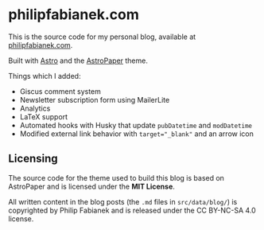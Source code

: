 # philipfabianek.com

This is the source code for my personal blog, available at [philipfabianek.com](https://philipfabianek.com).

Built with [Astro](https://astro.build/) and the [AstroPaper](https://github.com/satnaing/astro-paper) theme.

Things which I added:

- Giscus comment system
- Newsletter subscription form using MailerLite
- Analytics
- LaTeX support
- Automated hooks with Husky that update `pubDatetime` and `modDatetime`
- Modified external link behavior with `target="_blank"` and an arrow icon

## Licensing

The source code for the theme used to build this blog is based on AstroPaper and is licensed under the **MIT License**.

All written content in the blog posts (the `.md` files in `src/data/blog/`) is copyrighted by Philip Fabianek and is released under the CC BY-NC-SA 4.0 license.
